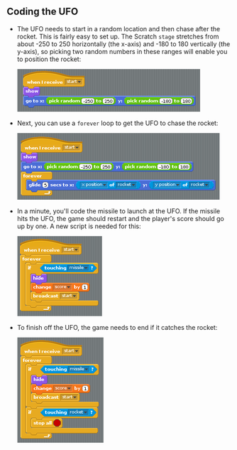 ## Coding the UFO

- The UFO needs to start in a random location and then chase after the rocket. This is fairly easy to set up. The Scratch `stage` stretches from about -250 to 250 horizontally (the x-axis) and -180 to 180 vertically (the y-axis), so picking two random numbers in these ranges will enable you to position the rocket:

	![screen14](images/screen14.png)

- Next, you can use a `forever` loop to get the UFO to chase the rocket:

	![screen15](images/screen15.png)

- In a minute, you'll code the missile to launch at the UFO. If the missile hits the UFO, the game should restart and the player's score should go up by one. A new script is needed for this:

	![screen16](images/screen16.png)

- To finish off the UFO, the game needs to end if it catches the rocket:

	![screen17](images/screen17.png)


